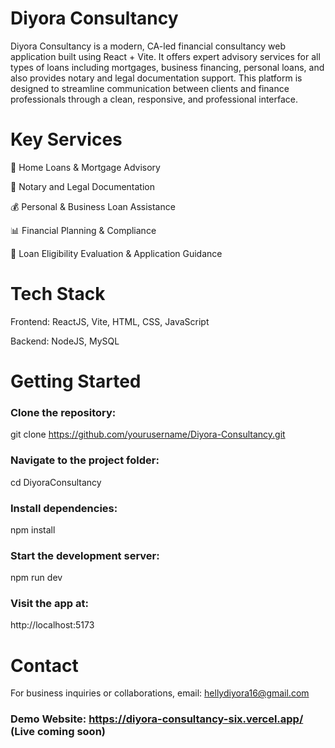 # Diyora Consultancy
Diyora Consultancy is a modern, CA-led financial consultancy web application built using React + Vite. It offers expert advisory services for all types of loans including mortgages, business financing, personal loans, and also provides notary and legal documentation support. This platform is designed to streamline communication between clients and finance professionals through a clean, responsive, and professional interface.

# Key Services
🏡 Home Loans & Mortgage Advisory

🧾 Notary and Legal Documentation

💰 Personal & Business Loan Assistance

📊 Financial Planning & Compliance

📝 Loan Eligibility Evaluation & Application Guidance

# Tech Stack
Frontend: ReactJS, Vite, HTML, CSS, JavaScript

Backend: NodeJS, MySQL

# Getting Started
### Clone the repository:
git clone https://github.com/yourusername/Diyora-Consultancy.git

### Navigate to the project folder:
cd DiyoraConsultancy

### Install dependencies:
npm install

### Start the development server:
npm run dev

### Visit the app at:
http://localhost:5173

# Contact
For business inquiries or collaborations, email: hellydiyora16@gmail.com

### Demo Website: https://diyora-consultancy-six.vercel.app/ (Live coming soon)
